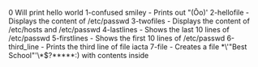 0 Will print hello world
1-confused smiley - Prints out "(Ôo)'
2-hellofile - Displays the content of /etc/passwd
3-twofiles - Displays the content of /etc/hosts and /etc/passwd
4-lastlines - Shows the last 10 lines of /etc/passwd
5-firstlines - Shows the first 10 lines of /etc/passwd
6-third_line - Prints the third line of file iacta
7-file - Creates a file \*\\'"Best School"\'\\*$\?\*\*\*\*\*:) with contents inside 
